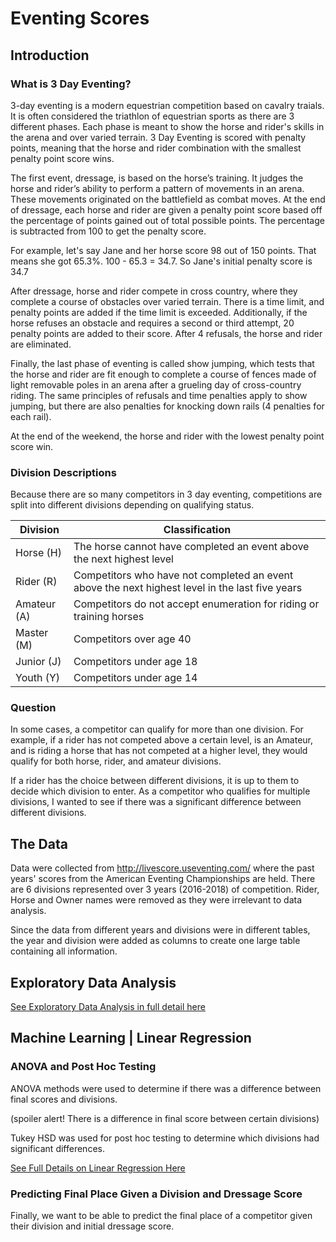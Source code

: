# Eventing Scores

## Introduction

### What is 3 Day Eventing?
3-day eventing is a modern equestrian competition based on cavalry traials.  It is often considered the triathlon of equestrian sports as there are 3 different phases.  Each phase is meant to show the horse and rider's skills in the arena and over varied terrain.  3 Day Eventing is scored with penalty points, meaning that the horse and rider combination with the smallest penalty point score wins.

The first event, dressage, is based on the horse’s training.  It judges the horse and rider’s ability to perform a pattern of movements in an arena.  These movements originated on the battlefield as combat moves.  At the end of dressage, each horse and rider are given a penalty point score based off the percentage of points gained out of total possible points.  The percentage is subtracted from 100 to get the penalty score.

For example, let's say Jane and her horse score 98 out of 150 points.  That means she got 65.3%.  100 - 65.3 = 34.7.  So Jane's initial penalty score is 34.7

After dressage, horse and rider compete in cross country, where they complete a course of obstacles over varied terrain.  There is a time limit, and penalty points are added if the time limit is exceeded.  Additionally, if the horse refuses an obstacle and requires a second or third attempt, 20 penalty points are added to their score.  After 4 refusals, the horse and rider are eliminated. 

Finally, the last phase of eventing is called show jumping, which tests that the horse and rider are fit enough to complete a course of fences made of light removable poles in an arena after a grueling day of cross-country riding.  The same principles of refusals and time penalties apply to show jumping, but there are also penalties for knocking down rails (4 penalties for each rail). 

At the end of the weekend, the horse and rider with the lowest penalty point score win. 

### Division Descriptions

Because there are so many competitors in 3 day eventing, competitions are split into different divisions depending on qualifying status.

| Division   | Classification |
|------------|----------------|
| Horse (H)  |The horse cannot have completed an event above the next highest level|
| Rider (R)  |Competitors who have not completed an event above the next highest level in the last five years|
| Amateur (A)|Competitors do not accept enumeration for riding or training horses
|Master (M)  |Competitors over age 40|
|Junior (J)  |Competitors under age 18|
|Youth (Y)   |Competitors under age 14|


### Question

In some cases, a competitor can qualify for more than one division.  For example, if a rider has not competed above a certain level, is an Amateur, and is riding a horse that has not competed at a higher level, they would qualify for both horse, rider, and amateur divisions.

If a rider has the choice between different divisions, it is up to them to decide which division to enter.  As a competitor who qualifies for multiple divisions, I wanted to see if there was a significant difference between different divisions.


## The Data

Data were collected from http://livescore.useventing.com/ where the past years' scores from the American Eventing Championships are held.  There are 6 divisions represented over 3 years (2016-2018) of competition.  Rider, Horse and Owner names were removed as they were irrelevant to data analysis.

Since the data from different years and divisions were in different tables, the year and division were added as columns to create one large table containing all information.

## Exploratory Data Analysis

[See Exploratory Data Analysis in full detail here](SchoegglJacquieMSDS692PresentatiSchoegglJacquieMSDS692ExploratoryDataAnalysis.ipynb)

## Machine Learning | Linear Regression

### ANOVA and Post Hoc Testing
ANOVA methods were used to determine if there was a difference between final scores and divisions.

(spoiler alert!  There is a difference in final score between certain divisions)

Tukey HSD was used for post hoc testing to determine which divisions had significant differences.

[See Full Details on Linear Regression Here](SchoegglJacquieMSDS692MachineLearning.ipynb)

### Predicting Final Place Given a Division and Dressage Score
Finally, we want to be able to predict the final place of a competitor given their division and initial dressage score.  



